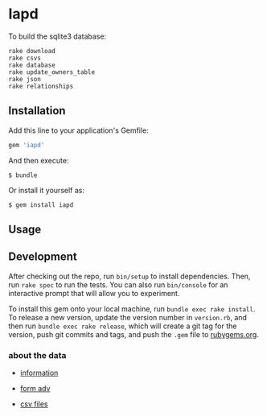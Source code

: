 # Iapd

To build the sqlite3 database:

``` shell
rake download
rake csvs
rake database
rake update_owners_table
rake json
rake relationships
```


## Installation

Add this line to your application's Gemfile:

```ruby
gem 'iapd'
```

And then execute:

    $ bundle

Or install it yourself as:

    $ gem install iapd

## Usage



## Development

After checking out the repo, run `bin/setup` to install dependencies. Then, run `rake spec` to run the tests. You can also run `bin/console` for an interactive prompt that will allow you to experiment.

To install this gem onto your local machine, run `bundle exec rake install`. To release a new version, update the version number in `version.rb`, and then run `bundle exec rake release`, which will create a git tag for the version, push git commits and tags, and push the `.gem` file to [rubygems.org](https://rubygems.org).


### about the data

- [information](https://www.sec.gov/help/foiadocsinvafoiahtm.html)

- [form adv](https://www.sec.gov/about/forms/formadv-part1a.pdf)

- [csv files](https://www.sec.gov/foia/docs/form-adv-archive-data.htm)
